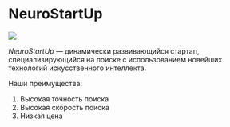 # NeuroStartUp

![](./logo.png)

*NeuroStartUp* — динамически развивающийся стартап, специализирующийся на поиске с использованием 
 новейших технологий искусственного интеллекта.
 
  Наши преимущества:

1. Высокая точность поиска
2. Высокая скорость поиска
3. Низкая цена